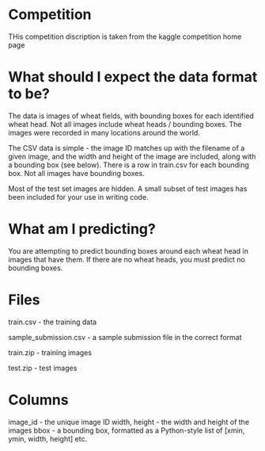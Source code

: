 # Competition 
THis competition discription is taken from the kaggle competition home page 
# What should I expect the data format to be?
The data is images of wheat fields, with bounding boxes for each identified wheat head. Not all images include wheat heads / bounding boxes. The images were recorded in many locations around the world.

The CSV data is simple - the image ID matches up with the filename of a given image, and the width and height of the image are included, along with a bounding box (see below). There is a row in train.csv for each bounding box. Not all images have bounding boxes.

Most of the test set images are hidden. A small subset of test images has been included for your use in writing code.

# What am I predicting?
You are attempting to predict bounding boxes around each wheat head in images that have them. If there are no wheat heads, you must predict no bounding boxes.

# Files
train.csv - the training data

sample_submission.csv - a sample submission file in the correct format

train.zip - training images

test.zip - test images

# Columns
image_id - the unique image ID
width, height - the width and height of the images
bbox - a bounding box, formatted as a Python-style list of [xmin, ymin, width, height]
etc.
